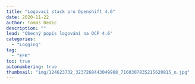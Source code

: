 ```yaml
---
title: "Logovací stack pro Openshift 4.6"
date: 2020-11-22
author: Tomas Dedic
description: ""
lead: "Obecný popis logování na OCP 4.6"
categories:
  - "Logging"
tag:
  - "EFK"
toc: true
autonumbering: true
thumbnail: "img/124623732_3237268443049988_7160307835215620815_n.jpg"
---
```


